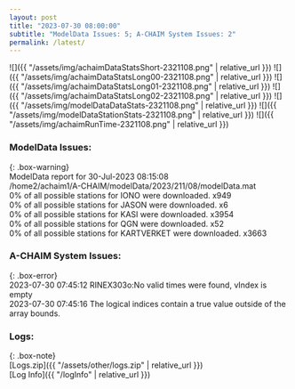 ```yaml
---
layout: post
title: "2023-07-30 08:00:00"
subtitle: "ModelData Issues: 5; A-CHAIM System Issues: 2"
permalink: /latest/
---
```


![]({{ "/assets/img/achaimDataStatsShort-2321108.png" | relative_url }})
![]({{ "/assets/img/achaimDataStatsLong00-2321108.png" | relative_url }})
![]({{ "/assets/img/achaimDataStatsLong01-2321108.png" | relative_url }})
![]({{ "/assets/img/achaimDataStatsLong02-2321108.png" | relative_url }})
![]({{ "/assets/img/modelDataDataStats-2321108.png" | relative_url }})
![]({{ "/assets/img/modelDataStationStats-2321108.png" | relative_url }})
![]({{ "/assets/img/achaimRunTime-2321108.png" | relative_url }})


### ModelData Issues:  
  
{: .box-warning}  
 ModelData report for 30-Jul-2023 08:15:08   
 /home2/achaim1/A-CHAIM/modelData/2023/211/08/modelData.mat   
 0% of all possible stations for IONO were downloaded. x949   
 0% of all possible stations for JASON were downloaded. x6   
 0% of all possible stations for KASI were downloaded. x3954   
 0% of all possible stations for QGN were downloaded. x52   
 0% of all possible stations for KARTVERKET were downloaded. x3663   
  
### A-CHAIM System Issues:  
  
{: .box-error}  
2023-07-30 07:45:12 RINEX303o:No valid times were found, vIndex is empty  
2023-07-30 07:45:16 The logical indices contain a true value outside of the array bounds.  

### Logs:  
  
{: .box-note}  
[Logs.zip]({{ "/assets/other/logs.zip" | relative_url }})  
[Log Info]({{ "/logInfo" | relative_url }})  
